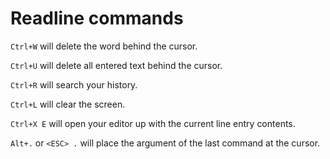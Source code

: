 # Readline commands

`Ctrl+W` will delete the word behind the cursor.

`Ctrl+U` will delete all entered text behind the cursor.

`Ctrl+R` will search your history.

`Ctrl+L` will clear the screen.

`Ctrl+X E` will open your editor up with the current line entry contents.

`Alt+.` or `<ESC> .` will place the argument of the last command at the cursor.
